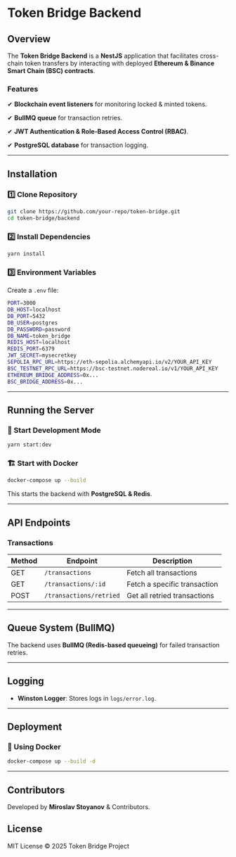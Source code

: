# Token Bridge Backend

## Overview
The **Token Bridge Backend** is a **NestJS** application that facilitates cross-chain token transfers by interacting with deployed **Ethereum & Binance Smart Chain (BSC) contracts**.

### Features
✔ **Blockchain event listeners** for monitoring locked & minted tokens.

✔ **BullMQ queue** for transaction retries.

✔ **JWT Authentication & Role-Based Access Control (RBAC)**.

✔ **PostgreSQL database** for transaction logging.

---

## Installation
### 1️⃣ Clone Repository
```sh
git clone https://github.com/your-repo/token-bridge.git
cd token-bridge/backend
```

### 2️⃣ Install Dependencies
```sh
yarn install
```

### 3️⃣ Environment Variables
Create a `.env` file:
```sh
PORT=3000
DB_HOST=localhost
DB_PORT=5432
DB_USER=postgres
DB_PASSWORD=password
DB_NAME=token_bridge
REDIS_HOST=localhost
REDIS_PORT=6379
JWT_SECRET=mysecretkey
SEPOLIA_RPC_URL=https://eth-sepolia.alchemyapi.io/v2/YOUR_API_KEY
BSC_TESTNET_RPC_URL=https://bsc-testnet.nodereal.io/v1/YOUR_API_KEY
ETHEREUM_BRIDGE_ADDRESS=0x...
BSC_BRIDGE_ADDRESS=0x...
```

---

## Running the Server
### 🚀 Start Development Mode
```sh
yarn start:dev
```

### 🏗️ Start with Docker
```sh
docker-compose up --build
```

This starts the backend with **PostgreSQL & Redis**.

---

## API Endpoints

### Transactions
| Method | Endpoint | Description |
|--------|---------|-------------|
| GET | `/transactions` | Fetch all transactions |
| GET | `/transactions/:id` | Fetch a specific transaction |
| POST | `/transactions/retried` | Get all retried transactions |


---

## Queue System (BullMQ)
The backend uses **BullMQ (Redis-based queueing)** for failed transaction retries.

---

## Logging
- **Winston Logger**: Stores logs in `logs/error.log`.

---

## Deployment
### 🚀 Using Docker
```sh
docker-compose up --build -d
```

---

## Contributors
Developed by **Miroslav Stoyanov** & Contributors.

## License
MIT License © 2025 Token Bridge Project

